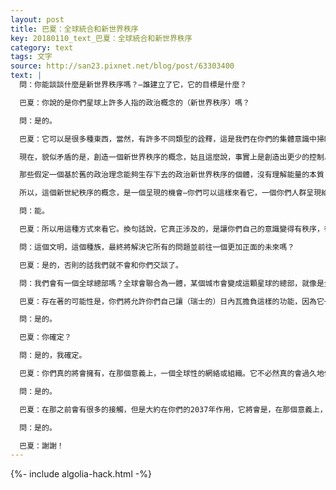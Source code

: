 ```yaml
---
layout: post
title: 巴夏：全球統合和新世界秩序
key: 20180110_text_巴夏：全球統合和新世界秩序
category: text
tags: 文字
source: http://san23.pixnet.net/blog/post/63303400
text: |
  問：你能談談什麼是新世界秩序嗎？—誰建立了它，它的目標是什麼？

  巴夏：你說的是你們星球上許多人指的政治概念的（新世界秩序）嗎？

  問：是的。

  巴夏：它可以是很多種東西，當然，有許多不同類型的詮釋，這是我們在你們的集體意識中掃瞄那個措詞的含義時所發現的。有些個體會發現，一個新世界秩序代表的，將是，或許可以被稱為，一個其實是對相當舊的世界秩序的強化或加強；也就是主宰和控制。然而，許多個體也認知到，需要有一個新的世界，以便你們能超越和轉變成一份新的領會，一種新的存在方式。

  現在，貌似矛盾的是，創造一個新世界秩序的概念，姑且這麼說，事實上是創造出更少的控制、主宰，知道所有一切已經在輕鬆、順利地運作和流動。所以任何所謂的需要存在於你們星球上的未來“ZF”，將不是一種ZF，而是一種交互式的網絡機構，製造出人們之間必要的連接，好讓需要完成的事情得以完成。這是你們星球最終將會演化成的樣子。

  那些假定一個基於舊的政治理念能夠生存下去的政治新世界秩序的個體，沒有理解能量的本質；因為任何僵硬的東西，如被計劃為新世界秩序的，任何本質是基於恐懼的東西，哪怕是已經開始實際地實現，將永遠無法承受住它自身的重量（必然會被自己壓垮）。它在某種意義上，會過於頭重腳輕。

  所以，這個新世紀秩序的概念，是一個呈現的機會—你們可以這樣來看它，一個你們人群呈現給你們自己的機會，來為你們自己決定—你們想要什麼樣的未來？你們想要什麼樣的星球？你們想要什麼樣的機構？你們想要成為自我賦權的存在並自己負起責任嗎？還是說你們想要繼續允許其它的個體為你們經營你們的人生？能跟上嗎？

  問：能。

  巴夏：所以用這種方式來看它。換句話說，它真正涉及的，是讓你們自己的意識變得有秩序，從而讓你們不需要任何其它的人來“命令”你們（order既有“秩序”的意思也有“命令”的意思—譯者注）。

  問：這個文明，這個種族，最終將解決它所有的問題並前往一個更加正面的未來嗎？

  巴夏：是的，否則的話我們就不會和你們交談了。

  問：我們會有一個全球總部嗎？全球會聯合為一體，某個城市會變成這顆星球的總部，就像是全球的首都嗎？

  巴夏：存在著的可能性是，你們將允許你們自己讓（瑞士的）日內瓦擔負這樣的功能，因為它一直代表的是你們人群的中立立場。然而，它將不會被視為權力的座位，而是，僅僅是，再一次的，作為一個節點…或一個更高層次的網絡和組織原理的交叉點，讓你們所有人之間的交換得以自由流動。並且，諷刺的是，同樣也會看到的是—目前你們的瑞士被視為你們星球的經濟樞紐之一，在貨幣上而言—當你們不再需要該特定交換媒介的時候到來時，將會是個諷刺的是，同一個地點，將會認識到，你們星球上真正的價值，是人，以及大自然的存在之物。而那將成為新的經濟，而將會是個諷刺的是，它將仍然流經你們你們星球上的那個國家（瑞士），那個目前，在某種意義上，控制了大部分的金融儲備的國家。明白了嗎？

  問：是的。

  巴夏：你確定？

  問：是的，我確定。

  巴夏：你們真的將會擁有，在那個意義上，一個全球性的網絡或組織。它不必然真的會過久地保留在一個點。大約在，根據我們對你們現在能量的掃瞄，大約在你們的2037年，你們會發現到那時，在你們星球上將會有足夠數量的統合和瞭解，以便你們星球能夠在我們所稱的星際聯邦裡佔有一席之位。瞭解了嗎？

  問：是的。

  巴夏：在那之前會有很多的接觸，但是大約在你們的2037年作用，它將會是，在那個意義上，“正式的/官方的”。這對你有幫助嗎？

  問：是的。

  巴夏：謝謝！
---
```


{%- include algolia-hack.html -%}
